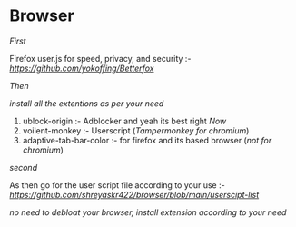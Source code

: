 # Browser

*First*

Firefox user.js for speed, privacy, and security :- *https://github.com/yokoffing/Betterfox*

*Then* 

*install all the extentions as per your need*

1. ublock-origin :- Adblocker and yeah its best right *Now*
2. voilent-monkey :- Userscript  (*Tampermonkey for chromium*)
3. adaptive-tab-bar-color :- for firefox and its based browser  (*not for chromium*)

*second*

As then go for the user script file according to your use :- *https://github.com/shreyaskr422/browser/blob/main/userscipt-list*

*no need to debloat your browser, install extension according to your need* 




